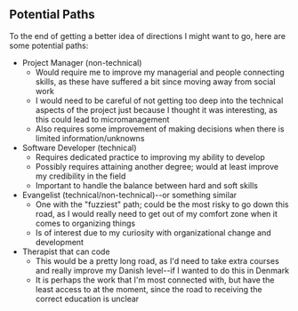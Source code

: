 ## Potential Paths

To the end of getting a better idea of directions I might want to go, here are some potential paths: 

* Project Manager (non-technical)
    - Would require me to improve my managerial and people connecting skills, as these have suffered a bit since moving away from social work
    - I would need to be careful of not getting too deep into the technical aspects of the project just because I thought it was interesting, as this could lead to micromanagement
    - Also requires some improvement of making decisions when there is limited information/unknowns
* Software Developer (technical)
    - Requires dedicated practice to improving my ability to develop
    - Possibly requires attaining another degree; would at least improve my credibility in the field
    - Important to handle the balance between hard and soft skills
* Evangelist (technical/non-technical)--or something similar
    - One with the "fuzziest" path; could be the most risky to go down this road, as I would really need to get out of my comfort zone when it comes to organizing things
    - Is of interest due to my curiosity with organizational change and development
* Therapist that can code
    - This would be a pretty long road, as I'd need to take extra courses and really improve my Danish level--if I wanted to do this in Denmark
    - It is perhaps the work that I'm most connected with, but have the least access to at the moment, since the road to receiving the correct education is unclear
